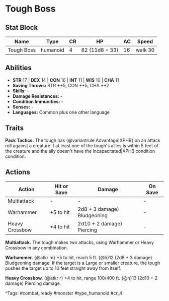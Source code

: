 # Tough Boss

## Stat Block

| Name | Type | CR | HP | AC | Speed |
|------|------|----|----|----|-------|
| Tough Boss | humanoid | 4 | 82 (11d8 + 33) | 16 | walk 30 |

## Abilities

- **STR** 17 | **DEX** 14 | **CON** 16 | **INT** 11 | **WIS** 10 | **CHA** 11
- **Saving Throws:** STR ++5, CON ++5, CHA ++2  
- **Skills:** -  
- **Damage Resistances:** -  
- **Condition Immunities:** -  
- **Senses:** -  
- **Languages:** Common plus one other language

## Traits

**Pack Tactics.** The tough has {@variantrule Advantage|XPHB} on an attack roll against a creature if at least one of the tough's allies is within 5 feet of the creature and the ally doesn't have the Incapacitated|XPHB condition condition.


## Actions

| Action | Hit or Save | Damage | On Save |
|--------|--------------|--------|----------|
| Multiattack | - | - | - |
| Warhammer | +5 to hit | 2d8 + 3 damage) Bludgeoning | - |
| Heavy Crossbow | +4 to hit | 2d10 + 2 damage) Piercing | - |

**Multiattack.** The tough makes two attacks, using Warhammer or Heavy Crossbow in any combination.

**Warhammer.** {@atkr m} +5 to hit, reach 5 ft. {@h}12 (2d8 + 3 damage) Bludgeoning damage. If the target is a Large or smaller creature, the tough pushes the target up to 10 feet straight away from itself.

**Heavy Crossbow.** {@atkr r} +4 to hit, range 100/400 ft. {@h}13 (2d10 + 2 damage) Piercing damage.


^Tags: #combat_ready #monster #type_humanoid #cr_4
